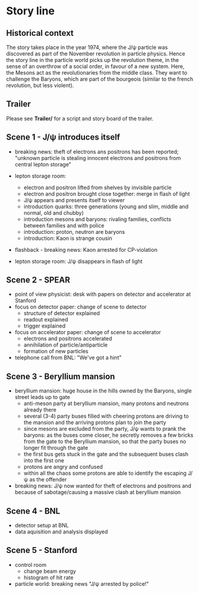 # Story line

## Historical context
The story takes place in the year 1974, where the J/&psi; particle was discovered as part of the November revolution in particle physics. Hence the story line in the particle world picks up the revolution theme, in the sense of an overthrow of a social order, in favour of a new system. Here, the Mesons act as the revolutionaries from the middle class. They want to challenge the Baryons, which are part of the bourgeois (similar to the french revolution, but less violent). 

## Trailer
Please see **Trailer/** for a script and story board of the trailer.

## Scene 1 - J/&psi; introduces itself
* breaking news: theft of electrons ans positrons has been reported; "unknown particle is stealing innocent electrons and positrons from central lepton storage"
* lepton storage room: 
    * electron and positron lifted from shelves by invisible particle
    * electron and positron brought close together: merge in flash of light
    * J/&psi; appears and presents itself to viewer
    * introduction quarks: three generations (young and slim, middle and normal, old and chubby)
    * introduction mesons and baryons: rivaling families, conflicts between families and with police
    * introduction: proton, neutron are baryons
    * introduction: Kaon is strange cousin
   
* flashback - breaking news: Kaon arrested for CP-violation
* lepton storage room: J/&psi; disappears in flash of light

## Scene 2 - SPEAR
* point of view physicist: desk with papers on detector and accelerator at Stanford
* focus on detector paper: change of scene to detector
    * structure of detector explained
    * readout explained
    * trigger explained
* focus on accelerator paper: change of scene to accelerator
    * electrons and positrons accelerated
    * annihilation of particle/antiparticle
    * formation of new particles
* telephone call from BNL: "We've got a hint"


## Scene 3 - Beryllium mansion
* beryllium mansion: huge house in the hills owned by the Baryons, single street leads up to gate
    * anti-meson party at beryllium mansion, many protons and neutrons already there
    * several (3-4) party buses filled with cheering protons are driving to the mansion and the arriving protons plan to join the party
    * since mesons are excluded from the party, J/&psi; wants to prank the baryons: as the buses come closer, he secretly removes a few bricks from the gate to the Beryllium mansion, so that the party buses no longer fit through the gate
    * the first bus gets stuck in the gate and the subsequent buses clash into the first one
    * protons are angry and confused 
    * within all the chaos some protons are able to identify the escaping J/&psi; as the offender
* breaking news: J/&psi; now wanted for theft of electrons and positrons and because of sabotage/causing a massive clash at beryllium mansion


## Scene 4 - BNL
* detector setup at BNL
* data aquisition and analysis displayed

## Scene 5 - Stanford
* control room
   * change beam energy
   * histogram of hit rate
* particle world: breaking news "J/&psi; arrested by police!"
